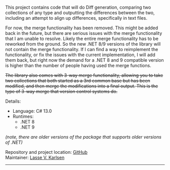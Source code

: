 This project contains code that will do Diff generation, comparing
two collections of any type and outputting the differences between
the two, including an attempt to align up differences, specifically
in text files.

For now, the merge functionality has been removed. This might be added back in
the future, but there are serious issues with the merge functionality that I
am unable to resolve. Likely the entire merge functionality has to be reworked
from the ground. So the new .NET 8/9 versions of the library will not contain
the merge functionality. If I can find a way to reimplement the functionality,
or fix the issues with the current implementation, I will add them back,
but right now the demand for a .NET 8 and 9 compatible version is higher
than the number of people having used the merge functions.

<strike>The library also comes with 3-way merge functionality, allowing you
to take two collections that both started as a 3rd common base but
has been modified, and then merge the modifications into a final
output. This is the type of 3-way merge that version control systems
do.</strike>

Details:

* Language: C# 13.0
* Runtimes:
  * .NET 8
  * .NET 9

*(note, there are older versions of the package that supports older versions of .NET)*

Repository and project location: [GitHub][1]  
Maintainer: [Lasse V. Karlsen][2]

---

  [1]: https://github.com/lassevk/DiffLib
  [2]: mailto:lasse@vkarlsen.no
